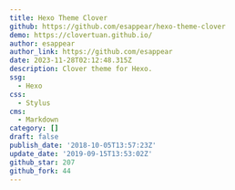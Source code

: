 ```yaml
---
title: Hexo Theme Clover
github: https://github.com/esappear/hexo-theme-clover
demo: https://clovertuan.github.io/
author: esappear
author_link: https://github.com/esappear
date: 2023-11-28T02:12:48.315Z
description: Clover theme for Hexo.
ssg:
  - Hexo
css:
  - Stylus
cms:
  - Markdown
category: []
draft: false
publish_date: '2018-10-05T13:57:23Z'
update_date: '2019-09-15T13:53:02Z'
github_star: 207
github_fork: 44
---
```

